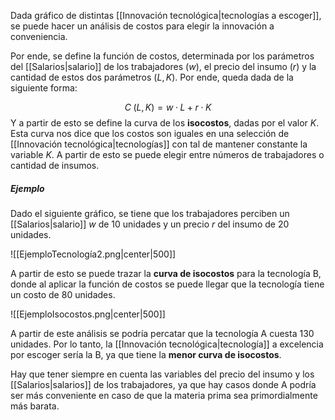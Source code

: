 
Dada gráfico de distintas [[Innovación tecnológica|tecnologías a escoger]], se puede hacer un análisis de costos para elegir la innovación a conveniencia. 

Por ende, se define la función de costos, determinada por los parámetros del [[Salarios|salario]] de los trabajadores ($w$), el precio del insumo ($r$) y la cantidad de estos dos parámetros ($L,K$). Por ende, queda dada de la siguiente forma: 

$$C\;(L,K) = w·L + r·K$$ 
Y a partir de esto se define la curva de los **isocostos**, dadas por el valor $K$. Esta curva nos dice que los costos son iguales en una selección de [[Innovación tecnológica|tecnologías]] con tal de mantener constante la variable $K$. A partir de esto se puede elegir entre números de trabajadores o cantidad de insumos. 

##### Ejemplo 

Dado el siguiente gráfico, se tiene que los trabajadores perciben un [[Salarios|salario]] $w$ de 10 unidades y un precio $r$ del insumo de 20 unidades. 

![[EjemploTecnología2.png|center|500]]

A partir de esto se puede trazar la **curva de isocostos** para la tecnología B, donde al aplicar la función de costos se puede llegar que la tecnología tiene un costo de 80 unidades. 

![[EjemploIsocostos.png|center|500]]


A partir de este análisis se podría percatar que la tecnología A cuesta 130 unidades. Por lo tanto, la [[Innovación tecnológica|tecnología]] a excelencia por escoger sería la B, ya que tiene la **menor curva de isocostos**. 

Hay que tener siempre en cuenta las variables del precio del insumo y los [[Salarios|salarios]] de los trabajadores, ya que hay casos donde A podría ser más conveniente en caso de que la materia prima sea primordialmente más barata.  